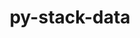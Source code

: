 ---
title: "py-stack-data"
layout: cache
categories: [package, v0.19]
meta: {"versions": ["0.5.0"], "compilers": ["gcc@=11.1.0", "oneapi@=2022.1.0"], "oss": ["ubuntu20.04"], "platforms": ["linux"], "targets": ["x86_64"], "stacks": ["e4s", "e4s-oneapi"], "num_specs": 4, "num_specs_by_stack": {"e4s": 3, "e4s-oneapi": 1}}
spec_details: [{"hash": "xywh537m6cjigbaetxopjrgoabevtfdg", "compiler": "gcc@=11.1.0", "versions": ["0.5.0"], "os": "ubuntu20.04", "platform": "linux", "target": "x86_64", "variants": ["build_system=python_pip"], "stacks": ["e4s"], "size": "-", "tarball": "https://binaries.spack.io/releases/v0.19/build_cache/linux-ubuntu20.04-x86_64/gcc-11.1.0/py-stack-data-0.5.0/linux-ubuntu20.04-x86_64-gcc-11.1.0-py-stack-data-0.5.0-xywh537m6cjigbaetxopjrgoabevtfdg.spack"}, {"hash": "ad4jmjaglr5rdyesc5fcrtienczrrwqf", "compiler": "gcc@=11.1.0", "versions": ["0.5.0"], "os": "ubuntu20.04", "platform": "linux", "target": "x86_64", "variants": ["build_system=python_pip"], "stacks": ["e4s"], "size": "-", "tarball": "https://binaries.spack.io/releases/v0.19/build_cache/linux-ubuntu20.04-x86_64/gcc-11.1.0/py-stack-data-0.5.0/linux-ubuntu20.04-x86_64-gcc-11.1.0-py-stack-data-0.5.0-ad4jmjaglr5rdyesc5fcrtienczrrwqf.spack"}, {"hash": "u3hshq6rsxsajtlnpuhhj5qxnokvmkjc", "compiler": "gcc@=11.1.0", "versions": ["0.5.0"], "os": "ubuntu20.04", "platform": "linux", "target": "x86_64", "variants": ["build_system=python_pip"], "stacks": ["e4s"], "size": "-", "tarball": "https://binaries.spack.io/releases/v0.19/build_cache/linux-ubuntu20.04-x86_64/gcc-11.1.0/py-stack-data-0.5.0/linux-ubuntu20.04-x86_64-gcc-11.1.0-py-stack-data-0.5.0-u3hshq6rsxsajtlnpuhhj5qxnokvmkjc.spack"}, {"hash": "3kc2vx2uwcuchdtwyrzawla2ku5o7oh7", "compiler": "oneapi@=2022.1.0", "versions": ["0.5.0"], "os": "ubuntu20.04", "platform": "linux", "target": "x86_64", "variants": ["build_system=python_pip"], "stacks": ["e4s-oneapi"], "size": "-", "tarball": "https://binaries.spack.io/releases/v0.19/build_cache/linux-ubuntu20.04-x86_64/oneapi-2022.1.0/py-stack-data-0.5.0/linux-ubuntu20.04-x86_64-oneapi-2022.1.0-py-stack-data-0.5.0-3kc2vx2uwcuchdtwyrzawla2ku5o7oh7.spack"}]
---